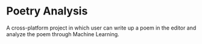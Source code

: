 # Poetry Analysis

A cross-platform project in which user can write up a poem in the editor and analyze the poem through Machine Learning. 
